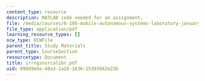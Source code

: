 ```yaml
---
content_type: resource
description: MATLAB code needed for an assignment.
file: /media/courses/6-186-mobile-autonomous-systems-laboratory-january-iap-2005/098d9ebe48a31a28163615393842e23b_irrngsnsrcalibr.pdf
file_type: application/pdf
learning_resource_types: []
ocw_type: OCWFile
parent_title: Study Materials
parent_type: CourseSection
resourcetype: Document
title: irrngsnsrcalibr.pdf
uid: 098d9ebe-48a3-1a28-1636-15393842e23b
---
```


